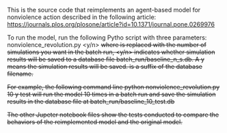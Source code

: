 This is the source code that reimplements an agent-based model for nonviolence action described in the following article:
https://journals.plos.org/plosone/article?id=10.1371/journal.pone.0269976

To run the model, run the following Pytho script with three parameters:
nonviolence_revolution.py <n> <y/n> <s>
where 
<n> is replaced with the number of simulations you want in the batch run,
<y/n> indicates whether simulation results will be saved to a database file batch_run/baseline_n_s.db. A y means the simulation results will be saved. 
<s> is a suffix of the database filename. 

For example, the following command line
python nonviolence_revolution.py 10 y test
will run the model 10 times in a batch run and save the simulation results in the database file at batch_run/baseline_10_test.db

The other Jupeter notebook files show the tests conducted to compare the behaviors of the reimplemented model and the original model.

